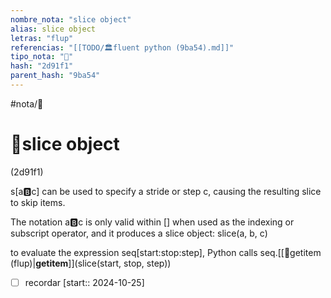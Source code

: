 ```yaml
---
nombre_nota: "slice object"
alias: slice object
letras: "flup"
referencias: "[[TODO/🏛️fluent python (9ba54).md]]"
tipo_nota: "📑"
hash: "2d91f1"
parent_hash: "9ba54"
---
```


#nota/📑

# 📑slice object
<div class="hash">(2d91f1)</div>


s[a:b:c] can be used to specify a stride or step c, causing the resulting slice to skip items.

The notation a:b:c is only valid within [] when used as the indexing or subscript
operator, and it produces a slice object: slice(a, b, c) 

to evaluate the expression seq[start:stop:step], Python calls seq.[[📑getitem (flup)|__getitem__]](slice(start, stop, step)) 




- [ ] recordar  [start:: 2024-10-25]
